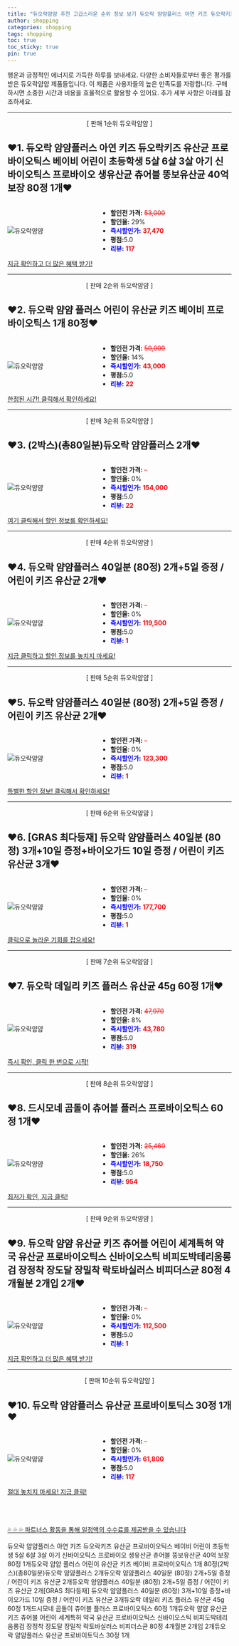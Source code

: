 ```yaml
---
title: "듀오락얌얌 추천 고급스러운 순위 정보 보기 듀오락 얌얌플러스 아연 키즈 듀오락키즈"
author: shopping
categories: shopping
tags: shopping
toc: true
toc_sticky: true
pin: true
---
```

행운과 긍정적인 에너지로 가득한 하루를 보내세요. 다양한 소비자들로부터 좋은 평가를 받은 듀오락얌얌 제품들입니다. 이 제품은 사용자들의 높은 만족도를 자랑합니다. 구매하시면 소중한 시간과 비용을 효율적으로 활용할 수 있어요. 추가 세부 사항은 아래를 참조하세요.

---
<p class="toplist" style="margin: 0 auto; display: block; width: fit-content;">[ 판매 1순위 듀오락얌얌 ]</p>

<h2><strong>❤️1. 듀오락 얌얌플러스 아연 키즈 듀오락키즈 유산균 프로바이오틱스 베이비 어린이 초등학생 5살 6살 3살 아기 신바이오틱스 프로바이오 생유산균 츄어블 뚱보유산균 40억 보장 80정 1개❤️</strong></h2>

<div style="display: flex; align-items: center;">
    <div style="flex: 0.4;">
        <img src="https://thumbnail9.coupangcdn.com/thumbnails/remote/230x230ex/image/vendor_inventory/1043/3672dcf885031b9a1076672a48e36f4c29fa359c7fecfd71fdf26aac503b.png" alt="듀오락얌얌" style="max-width: 100%;">
    </div>
    <div style="flex: 0.6; margin-left: 10px;">
        <ul>
            <li><strong>할인전 가격:</strong> <del style="color: red;">53,000</del></li>
            <li><strong>할인율:</strong> 29%</li>
            <li><span style='color:blue'><strong>즉시할인가:</strong></span> <span style='color:red'><strong>37,470</strong></span></li>
            <li><strong>평점:</strong>5.0</li>
            <li><span style='color:blue'><strong>리뷰:</strong></span> <span style='color:red'><strong>117</strong></span></li>
        </ul>
    </div>
</div>
<div class="center">
    <a href="https://selin100587.github.io?lptag=AF9450613&subid=githubio&pageKey=6913970942&traceid=V0-153&itemId=22759514912&vendorItemId=89794665641" class="myButton">
        지금 확인하고 더 많은 혜택 받기!
    </a>
</div>


---
<p class="toplist" style="margin: 0 auto; display: block; width: fit-content;">[ 판매 2순위 듀오락얌얌 ]</p>

<h2><strong>❤️2. 듀오락 얌얌 플러스 어린이 유산균 키즈 베이비 프로바이오틱스 1개 80정❤️</strong></h2>

<div style="display: flex; align-items: center;">
    <div style="flex: 0.4;">
        <img src="https://thumbnail7.coupangcdn.com/thumbnails/remote/230x230ex/image/vendor_inventory/e3df/d05a7f83ae74299b3b3430bbbc9dac7a6a2a2d830f4a725730f8a841fa18.png" alt="듀오락얌얌" style="max-width: 100%;">
    </div>
    <div style="flex: 0.6; margin-left: 10px;">
        <ul>
            <li><strong>할인전 가격:</strong> <del style="color: red;">50,000</del></li>
            <li><strong>할인율:</strong> 14%</li>
            <li><span style='color:blue'><strong>즉시할인가:</strong></span> <span style='color:red'><strong>43,000</strong></span></li>
            <li><strong>평점:</strong>5.0</li>
            <li><span style='color:blue'><strong>리뷰:</strong></span> <span style='color:red'><strong>22</strong></span></li>
        </ul>
    </div>
</div>
<div class="center">
    <a href="https://selin100587.github.io?lptag=AF9450613&subid=githubio&pageKey=8107250062&traceid=V0-153&itemId=18600264895&vendorItemId=90680276081" class="myButton">
        한정된 시간! 클릭해서 확인하세요!
    </a>
</div>


---
<p class="toplist" style="margin: 0 auto; display: block; width: fit-content;">[ 판매 3순위 듀오락얌얌 ]</p>

<h2><strong>❤️3. (2박스)(총80일분)듀오락 얌얌플러스 2개❤️</strong></h2>

<div style="display: flex; align-items: center;">
    <div style="flex: 0.4;">
        <img src="https://thumbnail8.coupangcdn.com/thumbnails/remote/230x230ex/image/vendor_inventory/ec94/e1d1ff747d2e694244beb6edefd40a49c1df165a1cfbb970d90450338137.PNG" alt="듀오락얌얌" style="max-width: 100%;">
    </div>
    <div style="flex: 0.6; margin-left: 10px;">
        <ul>
            <li><strong>할인전 가격:</strong> <del style="color: red;">-</del></li>
            <li><strong>할인율:</strong> 0%</li>
            <li><span style='color:blue'><strong>즉시할인가:</strong></span> <span style='color:red'><strong>154,000</strong></span></li>
            <li><strong>평점:</strong>5.0</li>
            <li><span style='color:blue'><strong>리뷰:</strong></span> <span style='color:red'><strong>22</strong></span></li>
        </ul>
    </div>
</div>
<div class="center">
    <a href="https://selin100587.github.io?lptag=AF9450613&subid=githubio&pageKey=8107250062&traceid=V0-153&itemId=23530522558&vendorItemId=90556829491" class="myButton">
        여기 클릭해서 할인 정보를 확인하세요!
    </a>
</div>


---
<p class="toplist" style="margin: 0 auto; display: block; width: fit-content;">[ 판매 4순위 듀오락얌얌 ]</p>

<h2><strong>❤️4. 듀오락 얌얌플러스 40일분 (80정) 2개+5일 증정 / 어린이 키즈 유산균 2개❤️</strong></h2>

<div style="display: flex; align-items: center;">
    <div style="flex: 0.4;">
        <img src="https://thumbnail8.coupangcdn.com/thumbnails/remote/230x230ex/image/vendor_inventory/e80e/3ba3fd6480822b0ceeecbbd17593f7bd752b60e6a72afb5ec40605e355df.jpg" alt="듀오락얌얌" style="max-width: 100%;">
    </div>
    <div style="flex: 0.6; margin-left: 10px;">
        <ul>
            <li><strong>할인전 가격:</strong> <del style="color: red;">-</del></li>
            <li><strong>할인율:</strong> 0%</li>
            <li><span style='color:blue'><strong>즉시할인가:</strong></span> <span style='color:red'><strong>119,500</strong></span></li>
            <li><strong>평점:</strong>5.0</li>
            <li><span style='color:blue'><strong>리뷰:</strong></span> <span style='color:red'><strong>1</strong></span></li>
        </ul>
    </div>
</div>
<div class="center">
    <a href="https://selin100587.github.io?lptag=AF9450613&subid=githubio&pageKey=8072493771&traceid=V0-153&itemId=23374382978&vendorItemId=90135215762" class="myButton">
        지금 클릭하고 할인 정보를 놓치지 마세요!
    </a>
</div>


---
<p class="toplist" style="margin: 0 auto; display: block; width: fit-content;">[ 판매 5순위 듀오락얌얌 ]</p>

<h2><strong>❤️5. 듀오락 얌얌플러스 40일분 (80정) 2개+5일 증정 / 어린이 키즈 유산균 2개❤️</strong></h2>

<div style="display: flex; align-items: center;">
    <div style="flex: 0.4;">
        <img src="https://thumbnail6.coupangcdn.com/thumbnails/remote/230x230ex/image/vendor_inventory/fdcd/a555dc0a2c356f5098dff5b11ab7ffee06076951b242fdedf5bd8050dcee.jpg" alt="듀오락얌얌" style="max-width: 100%;">
    </div>
    <div style="flex: 0.6; margin-left: 10px;">
        <ul>
            <li><strong>할인전 가격:</strong> <del style="color: red;">-</del></li>
            <li><strong>할인율:</strong> 0%</li>
            <li><span style='color:blue'><strong>즉시할인가:</strong></span> <span style='color:red'><strong>123,300</strong></span></li>
            <li><strong>평점:</strong>5.0</li>
            <li><span style='color:blue'><strong>리뷰:</strong></span> <span style='color:red'><strong>1</strong></span></li>
        </ul>
    </div>
</div>
<div class="center">
    <a href="https://selin100587.github.io?lptag=AF9450613&subid=githubio&pageKey=8072493771&traceid=V0-153&itemId=23440162237&vendorItemId=90765711752" class="myButton">
        특별한 할인 정보! 클릭해서 확인하세요!
    </a>
</div>


---
<p class="toplist" style="margin: 0 auto; display: block; width: fit-content;">[ 판매 6순위 듀오락얌얌 ]</p>

<h2><strong>❤️6. [GRAS 최다등재] 듀오락 얌얌플러스 40일분 (80정) 3개+10일 증정+바이오가드 10일 증정 / 어린이 키즈 유산균 3개❤️</strong></h2>

<div style="display: flex; align-items: center;">
    <div style="flex: 0.4;">
        <img src="https://thumbnail9.coupangcdn.com/thumbnails/remote/230x230ex/image/vendor_inventory/2116/88c323344d43e49204e7c1ce1089e10e219b020ce16ef6cec869642ac396.jpg" alt="듀오락얌얌" style="max-width: 100%;">
    </div>
    <div style="flex: 0.6; margin-left: 10px;">
        <ul>
            <li><strong>할인전 가격:</strong> <del style="color: red;">-</del></li>
            <li><strong>할인율:</strong> 0%</li>
            <li><span style='color:blue'><strong>즉시할인가:</strong></span> <span style='color:red'><strong>177,700</strong></span></li>
            <li><strong>평점:</strong>5.0</li>
            <li><span style='color:blue'><strong>리뷰:</strong></span> <span style='color:red'><strong>1</strong></span></li>
        </ul>
    </div>
</div>
<div class="center">
    <a href="https://selin100587.github.io?lptag=AF9450613&subid=githubio&pageKey=8072493771&traceid=V0-153&itemId=23409968498&vendorItemId=90134631517" class="myButton">
        클릭으로 놀라운 기회를 잡으세요!
    </a>
</div>


---
<p class="toplist" style="margin: 0 auto; display: block; width: fit-content;">[ 판매 7순위 듀오락얌얌 ]</p>

<h2><strong>❤️7. 듀오락 데일리 키즈 플러스 유산균 45g 60정 1개❤️</strong></h2>

<div style="display: flex; align-items: center;">
    <div style="flex: 0.4;">
        <img src="https://thumbnail10.coupangcdn.com/thumbnails/remote/230x230ex/image/retail/images/222754562023754-41023fb8-f7f8-4d97-9eb3-9017493527e0.jpg" alt="듀오락얌얌" style="max-width: 100%;">
    </div>
    <div style="flex: 0.6; margin-left: 10px;">
        <ul>
            <li><strong>할인전 가격:</strong> <del style="color: red;">47,970</del></li>
            <li><strong>할인율:</strong> 8%</li>
            <li><span style='color:blue'><strong>즉시할인가:</strong></span> <span style='color:red'><strong>43,780</strong></span></li>
            <li><strong>평점:</strong>5.0</li>
            <li><span style='color:blue'><strong>리뷰:</strong></span> <span style='color:red'><strong>319</strong></span></li>
        </ul>
    </div>
</div>
<div class="center">
    <a href="https://selin100587.github.io?lptag=AF9450613&subid=githubio&pageKey=8243612764&traceid=V0-153&itemId=11411235442&vendorItemId=78687153485" class="myButton">
        즉시 확인, 클릭 한 번으로 시작!
    </a>
</div>


---
<p class="toplist" style="margin: 0 auto; display: block; width: fit-content;">[ 판매 8순위 듀오락얌얌 ]</p>

<h2><strong>❤️8. 드시모네 곰돌이 츄어블 플러스 프로바이오틱스 60정 1개❤️</strong></h2>

<div style="display: flex; align-items: center;">
    <div style="flex: 0.4;">
        <img src="https://thumbnail8.coupangcdn.com/thumbnails/remote/230x230ex/image/retail/images/2021/03/19/9/4/26dbb9a1-0463-4a4f-8fb4-e00cdae4ebf7.jpg" alt="듀오락얌얌" style="max-width: 100%;">
    </div>
    <div style="flex: 0.6; margin-left: 10px;">
        <ul>
            <li><strong>할인전 가격:</strong> <del style="color: red;">25,460</del></li>
            <li><strong>할인율:</strong> 26%</li>
            <li><span style='color:blue'><strong>즉시할인가:</strong></span> <span style='color:red'><strong>18,750</strong></span></li>
            <li><strong>평점:</strong>5.0</li>
            <li><span style='color:blue'><strong>리뷰:</strong></span> <span style='color:red'><strong>954</strong></span></li>
        </ul>
    </div>
</div>
<div class="center">
    <a href="https://selin100587.github.io?lptag=AF9450613&subid=githubio&pageKey=6040975257&traceid=V0-153&itemId=11043923857&vendorItemId=74557722455" class="myButton">
        최저가 확인, 지금 클릭!
    </a>
</div>


---
<p class="toplist" style="margin: 0 auto; display: block; width: fit-content;">[ 판매 9순위 듀오락얌얌 ]</p>

<h2><strong>❤️9. 듀오락 얌얌 유산균 키즈 츄어블 어린이 세계특허 약국 유산균 프로바이오틱스 신바이오스틱 비피도박테리움롱검 장정착 장도달 장밀착 락토바실러스 비피더스균 80정 4개월분 2개입 2개❤️</strong></h2>

<div style="display: flex; align-items: center;">
    <div style="flex: 0.4;">
        <img src="https://thumbnail7.coupangcdn.com/thumbnails/remote/230x230ex/image/vendor_inventory/4630/1ff876e98b1795894994220853edb62108d0fea653168d0ee5b4a08ebf39.png" alt="듀오락얌얌" style="max-width: 100%;">
    </div>
    <div style="flex: 0.6; margin-left: 10px;">
        <ul>
            <li><strong>할인전 가격:</strong> <del style="color: red;">-</del></li>
            <li><strong>할인율:</strong> 0%</li>
            <li><span style='color:blue'><strong>즉시할인가:</strong></span> <span style='color:red'><strong>112,500</strong></span></li>
            <li><strong>평점:</strong>5.0</li>
            <li><span style='color:blue'><strong>리뷰:</strong></span> <span style='color:red'><strong>1</strong></span></li>
        </ul>
    </div>
</div>
<div class="center">
    <a href="https://selin100587.github.io?lptag=AF9450613&subid=githubio&pageKey=6053414543&traceid=V0-153&itemId=11101356077&vendorItemId=78380692051" class="myButton">
        지금 확인하고 더 많은 혜택 받기!
    </a>
</div>


---
<p class="toplist" style="margin: 0 auto; display: block; width: fit-content;">[ 판매 10순위 듀오락얌얌 ]</p>

<h2><strong>❤️10. 듀오락 얌얌플러스 유산균 프로바이토딕스 30정 1개❤️</strong></h2>

<div style="display: flex; align-items: center;">
    <div style="flex: 0.4;">
        <img src="https://thumbnail7.coupangcdn.com/thumbnails/remote/230x230ex/image/vendor_inventory/e3df/d05a7f83ae74299b3b3430bbbc9dac7a6a2a2d830f4a725730f8a841fa18.png" alt="듀오락얌얌" style="max-width: 100%;">
    </div>
    <div style="flex: 0.6; margin-left: 10px;">
        <ul>
            <li><strong>할인전 가격:</strong> <del style="color: red;">-</del></li>
            <li><strong>할인율:</strong> 0%</li>
            <li><span style='color:blue'><strong>즉시할인가:</strong></span> <span style='color:red'><strong>61,800</strong></span></li>
            <li><strong>평점:</strong>5.0</li>
            <li><span style='color:blue'><strong>리뷰:</strong></span> <span style='color:red'><strong>117</strong></span></li>
        </ul>
    </div>
</div>
<div class="center">
    <a href="https://selin100587.github.io?lptag=AF9450613&subid=githubio&pageKey=6913970942&traceid=V0-153&itemId=22743492719&vendorItemId=89778738532" class="myButton">
        절대 놓치지 마세요! 지금 클릭!
    </a>
</div>

<br><br><br>[💦 💦 💦 파트너스 활동을 통해 일정액의 수수료를 제공받을 수 있습니다](https://link.coupang.com/a/bcpT2c)<br><br>듀오락 얌얌플러스 아연 키즈 듀오락키즈 유산균 프로바이오틱스 베이비 어린이 초등학생 5살 6살 3살 아기 신바이오틱스 프로바이오 생유산균 츄어블 뚱보유산균 40억 보장 80정 1개듀오락 얌얌 플러스 어린이 유산균 키즈 베이비 프로바이오틱스 1개 80정(2박스)(총80일분)듀오락 얌얌플러스 2개듀오락 얌얌플러스 40일분 (80정) 2개+5일 증정 / 어린이 키즈 유산균 2개듀오락 얌얌플러스 40일분 (80정) 2개+5일 증정 / 어린이 키즈 유산균 2개[GRAS 최다등재] 듀오락 얌얌플러스 40일분 (80정) 3개+10일 증정+바이오가드 10일 증정 / 어린이 키즈 유산균 3개듀오락 데일리 키즈 플러스 유산균 45g 60정 1개드시모네 곰돌이 츄어블 플러스 프로바이오틱스 60정 1개듀오락 얌얌 유산균 키즈 츄어블 어린이 세계특허 약국 유산균 프로바이오틱스 신바이오스틱 비피도박테리움롱검 장정착 장도달 장밀착 락토바실러스 비피더스균 80정 4개월분 2개입 2개듀오락 얌얌플러스 유산균 프로바이토딕스 30정 1개